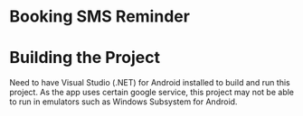 Booking SMS Reminder
==============

# Building the Project

Need to have Visual Studio (.NET) for Android installed to build and run this project.
As the app uses certain google service, this project may not be able to run in emulators such as Windows Subsystem for Android.
